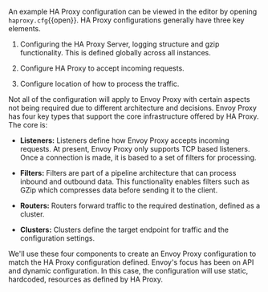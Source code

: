 An example HA Proxy configuration can be viewed in the editor by opening `haproxy.cfg`{{open}}. HA Proxy configurations generally have three key elements.

1) Configuring the HA Proxy Server, logging structure and gzip functionality. This is defined globally across all instances.

2) Configure HA Proxy to accept incoming requests.

3) Configure location of how to process the traffic.

Not all of the configuration will apply to Envoy Proxy with certain aspects not being required due to different architecture and decisions. Envoy Proxy has four key types that support the core infrastructure offered by HA Proxy. The core is:

* **Listeners:** Listeners define how Envoy Proxy accepts incoming requests. At present, Envoy Proxy only supports TCP based listeners. Once a connection is made, it is based to a set of filters for processing.

* **Filters:** Filters are part of a pipeline architecture that can process inbound and outbound data. This functionality enables filters such as GZip which compresses data before sending it to the client.

* **Routers:** Routers forward traffic to the required destination, defined as a cluster.

* **Clusters:** Clusters define the target endpoint for traffic and the configuration settings.

We'll use these four components to create an Envoy Proxy configuration to match the HA Proxy configuration defined. Envoy's focus has been on API and dynamic configuration. In this case, the configuration will use static, hardcoded, resources as defined by HA Proxy.